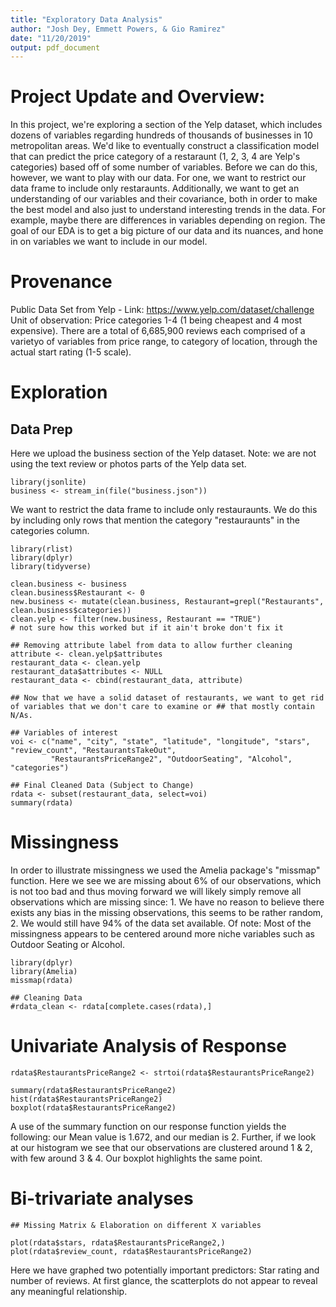 ```yaml
---
title: "Exploratory Data Analysis"
author: "Josh Dey, Emmett Powers, & Gio Ramirez"
date: "11/20/2019"
output: pdf_document
---
```


# Project Update and Overview: 

In this project, we're exploring a section of the Yelp dataset, which includes dozens of variables regarding hundreds of thousands of businesses in 10 metropolitan areas. We'd like to eventually construct a classification model that can predict the price category of a restaraunt (1, 2, 3, 4 are Yelp's categories) based off of some number of variables. Before we can do this, however, we want to play with our data. For one, we want to restrict our data frame to include only restaraunts. Additionally, we want to get an understanding of our variables and their covariance, both in order to make the best model and also just to understand interesting trends in the data. For example, maybe there are differences in variables depending on region. The goal of our EDA is to get a big picture of our data and its nuances, and hone in on variables we want to include in our model. 

# Provenance
Public Data Set from Yelp - Link: https://www.yelp.com/dataset/challenge
Unit of observation: Price categories 1-4 (1 being cheapest and 4 most expensive).
There are a total of 6,685,900 reviews each comprised of a varietyo of variables from price range, to category of location, through the actual start rating (1-5 scale).

# Exploration

## Data Prep
Here we upload the business section of the Yelp dataset. 
Note: we are not using the text review or photos parts of the Yelp data set.

```{r}
library(jsonlite)
business <- stream_in(file("business.json"))
```

We want to restrict the data frame to include only restauraunts. We do this by including only rows that mention the category "restauraunts" in the categories column. 
```{r message = FALSE}
library(rlist)
library(dplyr)
library(tidyverse)

clean.business <- business
clean.business$Restaurant <- 0 
new.business <- mutate(clean.business, Restaurant=grepl("Restaurants", clean.business$categories))
clean.yelp <- filter(new.business, Restaurant == "TRUE")
# not sure how this worked but if it ain't broke don't fix it 

## Removing attribute label from data to allow further cleaning
attribute <- clean.yelp$attributes
restaurant_data <- clean.yelp
restaurant_data$attributes <- NULL
restaurant_data <- cbind(restaurant_data, attribute)

## Now that we have a solid dataset of restaurants, we want to get rid of variables that we don't care to examine or ## that mostly contain N/As. 

## Variables of interest
voi <- c("name", "city", "state", "latitude", "longitude", "stars", "review_count", "RestaurantsTakeOut", 
         "RestaurantsPriceRange2", "OutdoorSeating", "Alcohol", "categories")

## Final Cleaned Data (Subject to Change)
rdata <- subset(restaurant_data, select=voi)
summary(rdata)

```

# Missingness
In order to illustrate missingness we used the Amelia package's "missmap" function.
Here we see we are missing about 6% of our observations, which is not too bad and thus moving forward we will likely simply remove all observations which are missing since: 1. We have no reason to believe there exists any bias in the missing observations, this seems to be rather random, 2. We would still have 94% of the data set available.
Of note: Most of the missingness appears to be centered around more niche variables such as Outdoor Seating or Alcohol.

```{r}
library(dplyr)
library(Amelia)
missmap(rdata)

## Cleaning Data
#rdata_clean <- rdata[complete.cases(rdata),]
```

# Univariate Analysis of Response
```{r}
rdata$RestaurantsPriceRange2 <- strtoi(rdata$RestaurantsPriceRange2)

summary(rdata$RestaurantsPriceRange2)
hist(rdata$RestaurantsPriceRange2)
boxplot(rdata$RestaurantsPriceRange2)

```
A use of the summary function on our response function yields the following: our Mean value is 1.672, and our median is 2. Further, if we look at our histogram we see that our observations are clustered around 1 & 2, with few around 3 & 4. Our boxplot highlights the same point.

# Bi-trivariate analyses

```{r}
## Missing Matrix & Elaboration on different X variables

plot(rdata$stars, rdata$RestaurantsPriceRange2,)
plot(rdata$review_count, rdata$RestaurantsPriceRange2)
```
Here we have graphed two potentially important predictors: Star rating and number of reviews. At first glance, the scatterplots do not appear to reveal any meaningful relationship.
